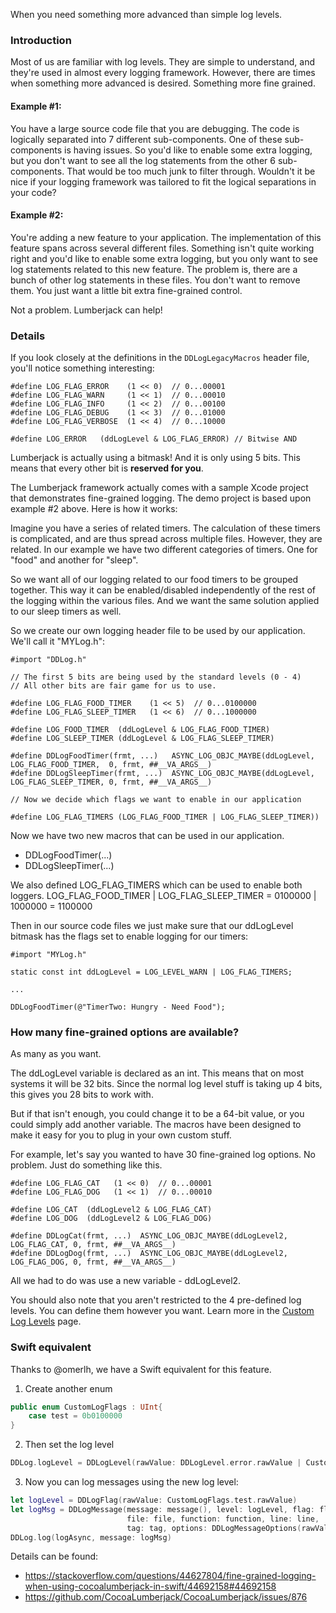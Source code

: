 When you need something more advanced than simple log levels.

### Introduction

Most of us are familiar with log levels. They are simple to understand, and they're used in almost every logging framework. However, there are times when something more advanced is desired. Something more fine grained.

#### Example \#1:

You have a large source code file that you are debugging. The code is logically separated into 7 different sub-components. One of these sub-components is having issues. So you'd like to enable some extra logging, but you don't want to see all the log statements from the other 6 sub-components. That would be too much junk to filter through. Wouldn't it be nice if your logging framework was tailored to fit the logical separations in your code?

#### Example \#2:

You're adding a new feature to your application. The implementation of this feature spans across several different files. Something isn't quite working right and you'd like to enable some extra logging, but you only want to see log statements related to this new feature. The problem is, there are a bunch of other log statements in these files. You don't want to remove them. You just want a little bit extra fine-grained control.

Not a problem. Lumberjack can help!

### Details

If you look closely at the definitions in the `DDLogLegacyMacros` header file, you'll notice something interesting:
```objc
#define LOG_FLAG_ERROR    (1 << 0)  // 0...00001
#define LOG_FLAG_WARN     (1 << 1)  // 0...00010
#define LOG_FLAG_INFO     (1 << 2)  // 0...00100
#define LOG_FLAG_DEBUG    (1 << 3)  // 0...01000
#define LOG_FLAG_VERBOSE  (1 << 4)  // 0...10000

#define LOG_ERROR   (ddLogLevel & LOG_FLAG_ERROR) // Bitwise AND
```

Lumberjack is actually using a bitmask! And it is only using 5 bits. This means that every other bit is **reserved for you**.

The Lumberjack framework actually comes with a sample Xcode project that demonstrates fine-grained logging. The demo project is based upon example \#2 above. Here is how it works:

Imagine you have a series of related timers. The calculation of these timers is complicated, and are thus spread across multiple files. However, they are related. In our example we have two different categories of timers. One for "food" and another for "sleep".

So we want all of our logging related to our food timers to be grouped together. This way it can be enabled/disabled independently of the rest of the logging within the various files. And we want the same solution applied to our sleep timers as well.

So we create our own logging header file to be used by our application. We'll call it "MYLog.h":
```objc
#import "DDLog.h"

// The first 5 bits are being used by the standard levels (0 - 4) 
// All other bits are fair game for us to use.

#define LOG_FLAG_FOOD_TIMER    (1 << 5)  // 0...0100000
#define LOG_FLAG_SLEEP_TIMER   (1 << 6)  // 0...1000000

#define LOG_FOOD_TIMER  (ddLogLevel & LOG_FLAG_FOOD_TIMER)
#define LOG_SLEEP_TIMER (ddLogLevel & LOG_FLAG_SLEEP_TIMER)

#define DDLogFoodTimer(frmt, ...)   ASYNC_LOG_OBJC_MAYBE(ddLogLevel, LOG_FLAG_FOOD_TIMER,  0, frmt, ##__VA_ARGS__)
#define DDLogSleepTimer(frmt, ...)  ASYNC_LOG_OBJC_MAYBE(ddLogLevel, LOG_FLAG_SLEEP_TIMER, 0, frmt, ##__VA_ARGS__)

// Now we decide which flags we want to enable in our application

#define LOG_FLAG_TIMERS (LOG_FLAG_FOOD_TIMER | LOG_FLAG_SLEEP_TIMER))
```

Now we have two new macros that can be used in our application.
-   DDLogFoodTimer(...)
-   DDLogSleepTimer(...)

We also defined LOG\_FLAG\_TIMERS which can be used to enable both loggers. LOG\_FLAG\_FOOD\_TIMER | LOG\_FLAG\_SLEEP\_TIMER = 0100000 | 1000000 = 1100000

Then in our source code files we just make sure that our ddLogLevel bitmask has the flags set to enable logging for our timers:

```objc
#import "MYLog.h"

static const int ddLogLevel = LOG_LEVEL_WARN | LOG_FLAG_TIMERS;

...

DDLogFoodTimer(@"TimerTwo: Hungry - Need Food");
```

### How many fine-grained options are available?

As many as you want.

The ddLogLevel variable is declared as an int. This means that on most systems it will be 32 bits. Since the normal log level stuff is taking up 4 bits, this gives you 28 bits to work with.

But if that isn't enough, you could change it to be a 64-bit value, or you could simply add another variable. The macros have been designed to make it easy for you to plug in your own custom stuff.

For example, let's say you wanted to have 30 fine-grained log options. No problem. Just do something like this.

```objc
#define LOG_FLAG_CAT   (1 << 0)  // 0...00001
#define LOG_FLAG_DOG   (1 << 1)  // 0...00010

#define LOG_CAT  (ddLogLevel2 & LOG_FLAG_CAT)
#define LOG_DOG  (ddLogLevel2 & LOG_FLAG_DOG)

#define DDLogCat(frmt, ...)  ASYNC_LOG_OBJC_MAYBE(ddLogLevel2, LOG_FLAG_CAT, 0, frmt, ##__VA_ARGS__)
#define DDLogDog(frmt, ...)  ASYNC_LOG_OBJC_MAYBE(ddLogLevel2, LOG_FLAG_DOG, 0, frmt, ##__VA_ARGS__)
```

All we had to do was use a new variable - ddLogLevel2.

You should also note that you aren't restricted to the 4 pre-defined log levels. You can define them however you want. Learn more in the [Custom Log Levels](CustomLogLevels.md) page.

### Swift equivalent

Thanks to @omerlh, we have a Swift equivalent for this feature.

1. Create another enum

```swift
public enum CustomLogFlags : UInt{
    case test = 0b0100000
}
```

2. Then set the log level

```swift
DDLog.logLevel = DDLogLevel(rawValue: DDLogLevel.error.rawValue | CustomLogFlags.test.rawValue) ?? DDLogLevel.error
```

3. Now you can log messages using the new log level:

```swift
let logLevel = DDLogFlag(rawValue: CustomLogFlags.test.rawValue)
let logMsg = DDLogMessage(message: message(), level: logLevel, flag: flag, context: 0, 
                          file: file, function: function, line: line,
                          tag: tag, options: DDLogMessageOptions(rawValue: 0), timestamp: nil)
DDLog.log(logAsync, message: logMsg)
```

Details can be found:
- https://stackoverflow.com/questions/44627804/fine-grained-logging-when-using-cocoalumberjack-in-swift/44692158#44692158
- https://github.com/CocoaLumberjack/CocoaLumberjack/issues/876
